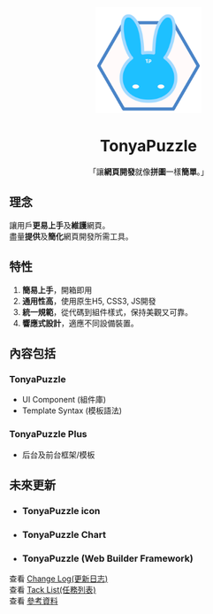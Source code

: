 <p align="center">
    <img width="192px" src="Logo/TonyaPuzzle_Logo02.png">
</p>
<h1 align="center"><b>TonyaPuzzle</b></h1>

<p align="center">「讓<b>網頁開發</b>就像<b>拼圖</b>一樣<b>簡單</b>。」</p>

## 理念
讓用戶**更易上手**及**維護**網頁。  
盡量**提供**及**簡化**網頁開發所需工具。  
 
## 特性
1. **簡易上手**，開箱即用
2. **通用性高**，使用原生H5, CSS3, JS開發
3. **統一規範**，從代碼到組件樣式，保持美觀又可靠。
4. **響應式設計**，適應不同設備裝置。
   
## 內容包括
### **TonyaPuzzle**
- UI Component (組件庫)
- Template Syntax (模板語法)
### **TonyaPuzzle Plus**
- 后台及前台框架/模板

## 未來更新
- ### **TonyaPuzzle icon**
- ### **TonyaPuzzle Chart**
- ### **TonyaPuzzle (Web Builder Framework)**

查看 [Change Log(更新日志)](./doc/changelog.md)  
查看 [Tack List(任務列表)](./doc/TackLis.md)  
查看 [參考資料](./doc/ReferenceData.md)

<!-- (- 4的倍數，偶數思維) -->
<!-- 模組化 -->